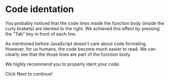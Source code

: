 # Code identation

You probably noticed that the code lines inside the function body (inside the curly brakets) are idented to the right.
We achieved this effect by pressing the "Tab" key in front of each line.

As mentioned before JavaScript doesn't care about code formating. However, for us humans, the code become much easier to read. We can clearly see that the those lines are part of the function body.

We highly recommend you to properly ident your code.

Click Next to continue!
